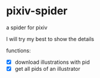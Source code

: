 # pixiv-spider
a spider for pixiv

I will try my best to show the details

functions:
- [x] download illustrations with pid
- [x] get all pids of an illustrator 
